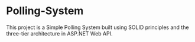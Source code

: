 # Polling-System
 This project is a Simple Polling System built using SOLID principles and the three-tier architecture in ASP.NET Web API. 
